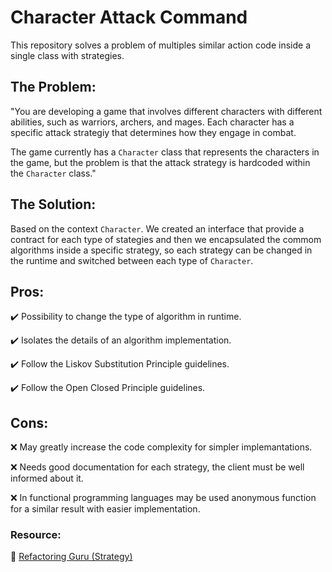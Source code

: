 # Character Attack Command

This repository solves a problem of multiples similar action code inside a single class with strategies.

## The Problem:

"You are developing a game that involves different characters with different abilities, such as warriors, archers, and mages. Each character has a specific attack strategiy that determines how they engage in combat.

The game currently has a `Character` class that represents the characters in the game, but the problem is that the attack strategy is hardcoded within the `Character` class."

## The Solution:

Based on the context `Character`. We created an interface that provide a contract for each type of stategies and then we encapsulated the commom algorithms inside a specific strategy, so each strategy can be changed in the runtime and switched between each type of `Character`.

## Pros:
 
 ✔️ Possibility to change the type of algorithm in runtime.

 ✔️ Isolates the details of an algorithm implementation.

 ✔️ Follow the Liskov Substitution Principle guidelines.

 ✔️ Follow the Open Closed Principle guidelines.

## Cons:

 ❌ May greatly increase the code complexity for simpler implemantations.

 ❌ Needs good documentation for each strategy, the client must be well informed about it.

 ❌ In functional programming languages may be used anonymous function for a similar result with easier implementation.


### **Resource:**

 🔗 [Refactoring Guru (Strategy)](https://refactoring.guru/design-patterns/strategy)
